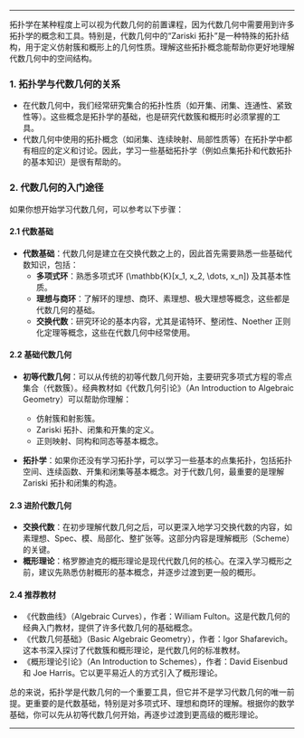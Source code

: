 
---

拓扑学在某种程度上可以视为代数几何的前置课程，因为代数几何中需要用到许多拓扑学的概念和工具。特别是，代数几何中的“Zariski 拓扑”是一种特殊的拓扑结构，用于定义仿射簇和概形上的几何性质。理解这些拓扑概念能帮助你更好地理解代数几何中的空间结构。

### 1. **拓扑学与代数几何的关系**
- 在代数几何中，我们经常研究集合的拓扑性质（如开集、闭集、连通性、紧致性等）。这些概念是拓扑学的基础，也是研究代数簇和概形时必须掌握的工具。
- 代数几何中使用的拓扑概念（如闭集、连续映射、局部性质等）在拓扑学中都有相应的定义和讨论。因此，学习一些基础拓扑学（例如点集拓扑和代数拓扑的基本知识）是很有帮助的。

### 2. **代数几何的入门途径**
如果你想开始学习代数几何，可以参考以下步骤：

#### 2.1 **代数基础**
- **代数基础**：代数几何是建立在交换代数之上的，因此首先需要熟悉一些基础代数知识，包括：
  - **多项式环**：熟悉多项式环 \(\mathbb{K}[x_1, x_2, \dots, x_n]\) 及其基本性质。
  - **理想与商环**：了解环的理想、商环、素理想、极大理想等概念，这些都是代数几何的基础。
  - **交换代数**：研究环论的基本内容，尤其是诺特环、整闭性、Noether 正则化定理等概念，这些在代数几何中经常使用。

#### 2.2 **基础代数几何**
- **初等代数几何**：可以从传统的初等代数几何开始，主要研究多项式方程的零点集合（代数簇）。经典教材如《代数几何引论》（An Introduction to Algebraic Geometry）可以帮助你理解：
  - 仿射簇和射影簇。
  - Zariski 拓扑、闭集和开集的定义。
  - 正则映射、同构和同态等基本概念。

- **拓扑学**：如果你还没有学习拓扑学，可以学习一些基本的点集拓扑，包括拓扑空间、连续函数、开集和闭集等基本概念。对于代数几何，最重要的是理解 Zariski 拓扑和闭集的构造。

#### 2.3 **进阶代数几何**
- **交换代数**：在初步理解代数几何之后，可以更深入地学习交换代数的内容，如素理想、Spec、模、局部化、整扩张等。这部分内容是理解概形（Scheme）的关键。
- **概形理论**：格罗滕迪克的概形理论是现代代数几何的核心。在深入学习概形之前，建议先熟悉仿射概形的基本概念，并逐步过渡到更一般的概形。

#### 2.4 **推荐教材**
- 《代数曲线》（Algebraic Curves），作者：William Fulton。这是代数几何的经典入门教材，提供了许多代数几何的基础概念。
- 《代数几何基础》（Basic Algebraic Geometry），作者：Igor Shafarevich。这本书深入探讨了代数簇和概形理论，是代数几何的标准教材。
- 《概形理论引论》（An Introduction to Schemes），作者：David Eisenbud 和 Joe Harris。它以更平易近人的方式引入了概形理论。

总的来说，拓扑学是代数几何的一个重要工具，但它并不是学习代数几何的唯一前提。更重要的是代数基础，特别是对多项式环、理想和商环的理解。根据你的数学基础，你可以先从初等代数几何开始，再逐步过渡到更高级的概形理论。

---




